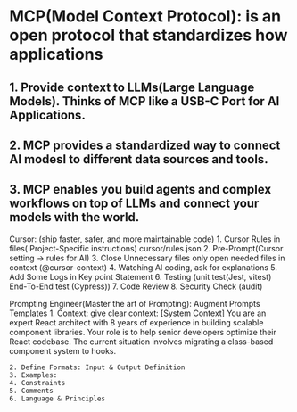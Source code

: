 # MCP(Model Context Protocol): is an open protocol that standardizes how applications
## 1. Provide context to LLMs(Large Language Models). Thinks of MCP like a USB-C Port for AI Applications.
## 2. MCP provides a standardized way to connect AI modesl to different data sources and tools. 
## 3. MCP enables you build agents and complex workflows on top of LLMs and connect your models with the world.

Cursor:  (ship faster, safer, and more maintainable code)
    1. Cursor Rules in files( Project-Specific instructions)
        cursor/rules.json
    2. Pre-Prompt(Cursor setting -> rules for AI)
    3. Close Unnecessary files only open needed files in context (@cursor-context)
    4. Watching AI coding, ask for explanations
    5. Add Some Logs in Key point Statement
    6. Testing (unit test(Jest, vitest) End-To-End test (Cypress))
    7. Code Review
    8. Security Check (audit)

Prompting Engineer(Master the art of Prompting): Augment Prompts Templates
    1. Context:  give clear context:
        [System Context] You are an expert React architect with 8 years of experience in building scalable component libraries. 
Your role is to help senior developers optimize their React codebase. 
The current situation involves migrating a class-based component system to hooks.

    2. Define Formats: Input & Output Definition
    3. Examples: 
    4. Constraints
    5. Comments
    6. Language & Principles
